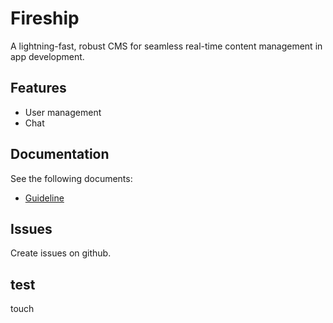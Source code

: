 # Fireship

A lightning-fast, robust CMS for seamless real-time content management in app development.


## Features

- User management
- Chat



## Documentation


See the following documents:

- [Guideline](https://thruthesky.github.io/fireship/)


## Issues

Create issues on github.


## test
touch
